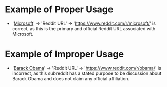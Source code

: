 # Example of Proper Usage
* '[Microsoft](https://golden.com/wiki/Microsoft-6GKP)' -> 'Reddit URL' -> 'https://www.reddit.com/r/microsoft/' is correct, as this is the primary and official Reddit URL associated with Microsoft.

# Example of Improper Usage
* '[Barack Obama](https://golden.com/wiki/Barack_Obama-53X35)' -> 'Reddit URL' -> 'https://www.reddit.com/r/obama/' is incorrect, as this subreddit has a stated purpose to be discussion about Barack Obama and does not claim any official affiliation.